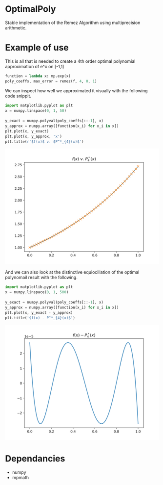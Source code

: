 # OptimalPoly
Stable implementation of the Remez Algorithm using multiprecision arithmetic.


# Example of use

This is all that is needed to create a 4th order optimal polynomial approximation of e^x on [-1,1]

```python
function = lambda x: mp.exp(x)
poly_coeffs, max_error = remez(f, 4, 0, 1)
```

We can inspect how well we approximated it visually with the following code snippit. 

```python
import matplotlib.pyplot as plt
x = numpy.linspace(0, 1, 50)

y_exact = numpy.polyval(poly_coeffs[::-1], x)
y_approx = numpy.array([function(x_i) for x_i in x])
plt.plot(x, y_exact)
plt.plot(x, y_approx, 'x')
plt.title(r'$f(x)$ v. $P^*_{4}(x)$')
```
![image](https://github.com/DKenefake/OptimalPoly/blob/main/assets/compare.png)


And we can also look at the distinctive equiocillation of the optimal polynomail result with the following.

```python
import matplotlib.pyplot as plt
x = numpy.linspace(0, 1, 500)

y_exact = numpy.polyval(poly_coeffs[::-1], x)
y_approx = numpy.array([function(x_i) for x_i in x])
plt.plot(x, y_exact - y_approx)
plt.title('$f(x) - P^*_{4}(x)$')
```

![image](https://github.com/DKenefake/OptimalPoly/blob/main/assets/Equioscillation.png)

# Dependancies

* numpy
* mpmath

